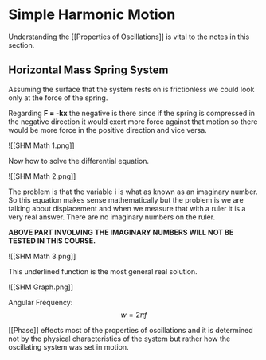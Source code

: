 # Simple Harmonic Motion
Understanding the [[Properties of Oscillations]] is vital to the notes in this section.

## Horizontal Mass Spring System
Assuming the surface that the system rests on is frictionless we could look only at the force of the spring.

Regarding **F = -kx** the negative is there since if the spring is compressed in the negative direction it would exert more force against that motion so there would be more force in the positive direction and vice versa. 

![[SHM Math 1.png]]

Now how to solve the differential equation.

![[SHM Math 2.png]]

The problem is that the variable **i** is what as known as an imaginary number. So this equation makes sense mathematically but the problem is we are talking about displacement and when we measure that with a ruler it is a very real answer. There are no imaginary numbers on the ruler.

**ABOVE PART INVOLVING THE IMAGINARY NUMBERS WILL NOT BE TESTED IN THIS COURSE.**

![[SHM Math 3.png]]

This underlined function is the most general real solution.

![[SHM Graph.png]]

Angular Frequency:
$$ w = 2\pi f $$

[[Phase]] effects most of the properties of oscillations and it is determined not by the physical characteristics of the system but rather how the oscillating system was set in motion.